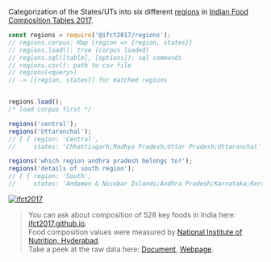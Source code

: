 Categorization of the States/UTs into six different [regions] in [Indian Food Composition Tables 2017].<br>

```javascript
const regions = require('@ifct2017/regions');
// regions.corpus: Map {region => {region, states}}
// regions.load(): true (corpus loaded)
// regions.sql([table], [options]): sql commands
// regions.csv(): path to csv file
// regions(<query>)
// -> [{region, states}] for matched regions


regions.load();
/* load corpus first */

regions('central');
regions('Uttaranchal');
// [ { region: 'Central',
//     states: 'Chhattisgarh;Madhya Pradesh;Uttar Pradesh;Uttaranchal' } ]

regions('which region andhra pradesh belongs to?');
regions('details of south region');
// [ { region: 'South',
//     states: 'Andaman & Nicobar Islands;Andhra Pradesh;Karnataka;Kerala;Lakshadweep;Pondicherry;Telangana;Tamil Nadu' } ]
```


[![ifct2017](http://ninindia.org/images/ifct_2017.png)](https://www.npmjs.com/package/ifct2017)
> You can ask about composition of 528 key foods in India here: [ifct2017.github.io].<br>
> Food composition values were measured by [National Institute of Nutrition, Hyderabad].<br>
> Take a peek at the raw data here: [Document], [Webpage].

[Indian Food Composition Tables 2017]: http://ifct2017.com/
[regions]: https://github.com/ifct2017/regions/blob/master/index.csv
[ifct2017.github.io]: https://ifct2017.github.io
[National Institute of Nutrition, Hyderabad]: http://www.ninindia.org
[Document]: https://docs.google.com/spreadsheets/d/1a01-O3cex87z9My2hF3ByoUMVMLZtMYKuRFGTbmcIzQ/edit?usp=sharing
[Webpage]: https://docs.google.com/spreadsheets/d/e/2PACX-1vRXTC_URrQPaVbgG0tyMvJGkuaZgTjaQ9UZivesdtVBgpJXWHQldR9ps8C04HVDcZmEuKjCX2LhjUNA/pubhtml
